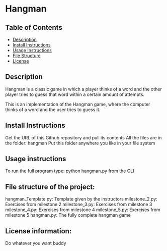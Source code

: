 # Hangman

## Table of Contents
 - [Description](#Description)
 - [Install Instructions](#Install-Instructions)
 - [Usage Instructions](#Usage-Instructions)
 - [File Structure](#File-Structure)
 - [License](#License)

## Description
Hangman is a classic game in which a player thinks of a word and the other player tries to guess that word within a certain amount of attempts.

This is an implementation of the Hangman game, where the computer thinks of a word and the user tries to guess it. 

## Install Instructions
Get the URL of this Github repository and pull its contents
All the files are in the folder: hangman
Put this folder anywhere you like in your file system

## Usage instructions
To run the full program type: python hangman.py from the CLI

## File structure of the project:
hangman_Template.py: Template given by the instructors
milestone_2.py: Exercises from milestone 2
milestone_3.py: Exercises from milestone 3
milestone_4.py: Exercises from milestone 4
milestone_5.py: Exercises from milestone 5
hangman.py: The fully complete hangman game

## License information:
Do whatever you want buddy